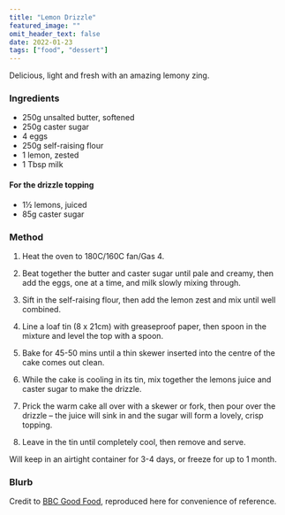 ```yaml
---
title: "Lemon Drizzle"
featured_image: ""
omit_header_text: false
date: 2022-01-23
tags: ["food", "dessert"]
---
```

Delicious, light and fresh with an amazing lemony zing.
<!--more-->

### Ingredients
- 250g unsalted butter, softened
- 250g caster sugar
- 4 eggs
- 250g self-raising flour
- 1 lemon, zested
- 1 Tbsp milk

#### For the drizzle topping
- 1½ lemons, juiced
- 85g caster sugar

### Method
1. Heat the oven to 180C/160C fan/Gas 4.

2. Beat together the butter and caster sugar until pale and creamy, then add the eggs, one at a time, and milk slowly mixing through.

3. Sift in the self-raising flour, then add the lemon zest and mix until well combined.

4. Line a loaf tin (8 x 21cm) with greaseproof paper, then spoon in the mixture and level the top with a spoon.

5. Bake for 45-50 mins until a thin skewer inserted into the centre of the cake comes out clean.

6. While the cake is cooling in its tin, mix together the lemons juice and caster sugar to make the drizzle.

7. Prick the warm cake all over with a skewer or fork, then pour over the drizzle – the juice will sink in and the sugar will form a lovely, crisp topping.

8. Leave in the tin until completely cool, then remove and serve. 

Will keep in an airtight container for 3-4 days, or freeze for up to 1 month.

### Blurb
Credit to [BBC Good Food](https://www.bbcgoodfood.com/recipes/lemon-drizzle-cake), reproduced here for convenience of reference.
